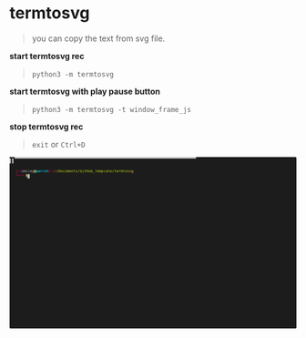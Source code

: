 # termtosvg
>you can copy the text from svg file.

**start termtosvg rec**
>`python3 -m termtosvg`

**start termtosvg with play pause button**
>`python3 -m termtosvg -t window_frame_js`

**stop termtosvg rec**
>`exit` or `Ctrl+D`

![demo](./termtosvg_demo.svg)

